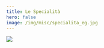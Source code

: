 ```yaml
---
title: Le Specialità
hero: false
image: /img/misc/specialita_eg.jpg 
---
```


![](/img/misc/specialita_eg.jpg)
